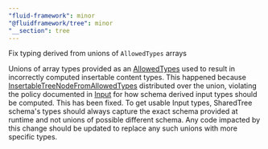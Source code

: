 ```yaml
---
"fluid-framework": minor
"@fluidframework/tree": minor
"__section": tree
---
```

Fix typing derived from unions of `AllowedTypes` arrays

Unions of array types provided as an [AllowedTypes](https://fluidframework.com/docs/api/fluid-framework/allowedtypes-typealias) used to result in incorrectly computed insertable content types.
This happened because [InsertableTreeNodeFromAllowedTypes](https://fluidframework.com/docs/api/fluid-framework/insertabletreenodefromallowedtypes-typealias) distributed over the union, violating the policy documented in [Input](https://fluidframework.com/docs/api/fluid-framework/input-typealias) for how schema derived input types should be computed.
This has been fixed.
To get usable Input types, SharedTree schema's types should always capture the exact schema provided at runtime and not unions of possible different schema.
Any code impacted by this change should be updated to replace any such unions with more specific types.
